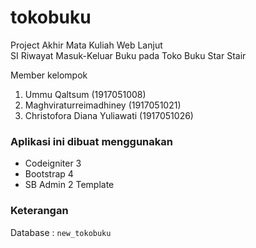 # tokobuku
Project Akhir Mata Kuliah Web Lanjut <br/>
SI Riwayat Masuk-Keluar Buku pada Toko Buku Star Stair

Member kelompok
1. Ummu Qaltsum (1917051008)
2. Maghviraturreimadhiney (1917051021)
3. Christofora Diana Yuliawati (1917051026)

### Aplikasi ini dibuat menggunakan
- Codeigniter 3
- Bootstrap 4
- SB Admin 2 Template

### Keterangan <br/>
Database : <code>new_tokobuku</code><br/>
<br/>
